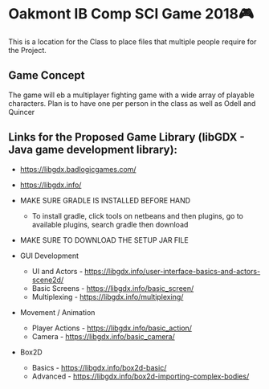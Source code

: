 # Oakmont IB Comp SCI Game 2018:video_game:
This is a location for the Class to place files that multiple people require for the Project.

## Game Concept
The game will eb a multiplayer fighting game with a wide array of playable characters. Plan is to have one per person in the class as well as Odell and Quincer

## Links for the Proposed Game Library (libGDX - Java game development library):
* https://libgdx.badlogicgames.com/
* https://libgdx.info/
* MAKE SURE GRADLE IS INSTALLED BEFORE HAND
  * To install gradle, click tools on netbeans and then plugins, go to available plugins, search gradle then download
* MAKE SURE TO DOWNLOAD THE SETUP JAR FILE
* GUI Development
  * UI and Actors - https://libgdx.info/user-interface-basics-and-actors-scene2d/
  * Basic Screens - https://libgdx.info/basic_screen/
  * Multiplexing - https://libgdx.info/multiplexing/

* Movement / Animation
  * Player Actions - https://libgdx.info/basic_action/
  * Camera - https://libgdx.info/basic_camera/

* Box2D
  * Basics - https://libgdx.info/box2d-basic/
  * Advanced - https://libgdx.info/box2d-importing-complex-bodies/
